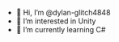 - 👋 Hi, I’m @dylan-glitch4848
- 👀 I’m interested in Unity
- 🌱 I’m currently learning C#
<!---
dylan-glitch4848/dylan-glitch4848 is a ✨ special ✨ repository because its `README.md` (this file) appears on your GitHub profile.
You can click the Preview link to take a look at your changes.
--->
